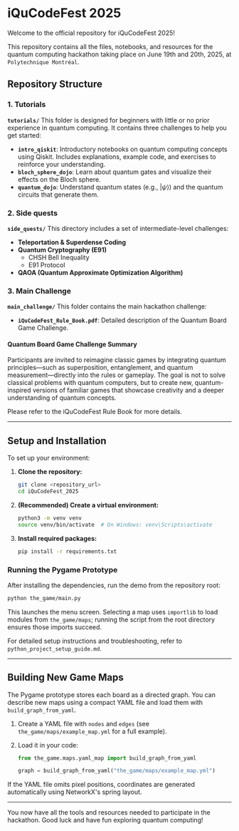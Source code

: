# iQuCodeFest 2025

Welcome to the official repository for iQuCodeFest 2025!

This repository contains all the files, notebooks, and resources for the quantum computing hackathon taking place on June 19th and 20th, 2025, at `Polytechnique Montréal`.

## Repository Structure

### 1. Tutorials
**`tutorials/`**
This folder is designed for beginners with little or no prior experience in quantum computing. It contains three challenges to help you get started:
- **`intro_qiskit`**: Introductory notebooks on quantum computing concepts using Qiskit. Includes explanations, example code, and exercises to reinforce your understanding.
- **`bloch_sphere_dojo`**: Learn about quantum gates and visualize their effects on the Bloch sphere.
- **`quantum_dojo`**: Understand quantum states (e.g., $|\psi⟩$) and the quantum circuits that generate them.

### 2. Side quests
**`side_quests/`**
This directory includes a set of intermediate-level challenges:
- **Teleportation & Superdense Coding**
- **Quantum Cryptography (E91)**
  - CHSH Bell Inequality
  - E91 Protocol
- **QAOA (Quantum Approximate Optimization Algorithm)**

### 3. Main Challenge
**`main_challenge/`**
This folder contains the main hackathon challenge:
- **`iQuCodeFest_Rule_Book.pdf`**: Detailed description of the Quantum Board Game Challenge.

#### Quantum Board Game Challenge Summary
Participants are invited to reimagine classic games by integrating quantum principles—such as superposition, entanglement, and quantum measurement—directly into the rules or gameplay. The goal is not to solve classical problems with quantum computers, but to create new, quantum-inspired versions of familiar games that showcase creativity and a deeper understanding of quantum concepts.

Please refer to the iQuCodeFest Rule Book for more details.

---

## Setup and Installation

To set up your environment:

1. **Clone the repository:**
    ```bash
    git clone <repository_url>
    cd iQuCodeFest_2025
    ```
2. **(Recommended) Create a virtual environment:**
    ```bash
    python3 -m venv venv
    source venv/bin/activate  # On Windows: venv\Scripts\activate
    ```
3. **Install required packages:**
    ```bash
    pip install -r requirements.txt
    ```

### Running the Pygame Prototype

After installing the dependencies, run the demo from the repository root:

```bash
python the_game/main.py
```

This launches the menu screen.  Selecting a map uses ``importlib`` to load
modules from ``the_game/maps``; running the script from the root directory
ensures those imports succeed.

For detailed setup instructions and troubleshooting, refer to `python_project_setup_guide.md`.

---

## Building New Game Maps

The Pygame prototype stores each board as a directed graph. You can describe
new maps using a compact YAML file and load them with
`build_graph_from_yaml`.

1. Create a YAML file with `nodes` and `edges` (see
   `the_game/maps/example_map.yml` for a full example).
2. Load it in your code:

   ```python
   from the_game.maps.yaml_map import build_graph_from_yaml

   graph = build_graph_from_yaml("the_game/maps/example_map.yml")
   ```

If the YAML file omits pixel positions, coordinates are generated
automatically using NetworkX's spring layout.

---

You now have all the tools and resources needed to participate in the hackathon.
Good luck and have fun exploring quantum computing!
